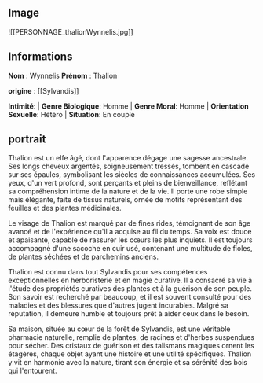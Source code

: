 ## Image

![[PERSONNAGE_thalionWynnelis.jpg]]

## Informations
**Nom** : Wynnelis
**Prénom** : Thalion

**origine** : [[Sylvandis]]

**Intimité**: 
| **Genre Biologique**: Homme
| **Genre Moral**: Homme
| **Orientation Sexuelle**: Hétéro
| **Situation**: En couple

## portrait

Thalion est un elfe âgé, dont l'apparence dégage une sagesse ancestrale. Ses longs cheveux argentés, soigneusement tressés, tombent en cascade sur ses épaules, symbolisant les siècles de connaissances accumulées. Ses yeux, d'un vert profond, sont perçants et pleins de bienveillance, reflétant sa compréhension intime de la nature et de la vie. Il porte une robe simple mais élégante, faite de tissus naturels, ornée de motifs représentant des feuilles et des plantes médicinales.

Le visage de Thalion est marqué par de fines rides, témoignant de son âge avancé et de l'expérience qu'il a acquise au fil du temps. Sa voix est douce et apaisante, capable de rassurer les cœurs les plus inquiets. Il est toujours accompagné d'une sacoche en cuir usé, contenant une multitude de fioles, de plantes séchées et de parchemins anciens.

Thalion est connu dans tout Sylvandis pour ses compétences exceptionnelles en herboristerie et en magie curative. Il a consacré sa vie à l'étude des propriétés curatives des plantes et à la guérison de son peuple. Son savoir est recherché par beaucoup, et il est souvent consulté pour des maladies et des blessures que d'autres jugent incurables. Malgré sa réputation, il demeure humble et toujours prêt à aider ceux dans le besoin.

Sa maison, située au cœur de la forêt de Sylvandis, est une véritable pharmacie naturelle, remplie de plantes, de racines et d'herbes suspendues pour sécher. Des cristaux de guérison et des talismans magiques ornent les étagères, chaque objet ayant une histoire et une utilité spécifiques. Thalion y vit en harmonie avec la nature, tirant son énergie et sa sérénité des bois qui l'entourent.